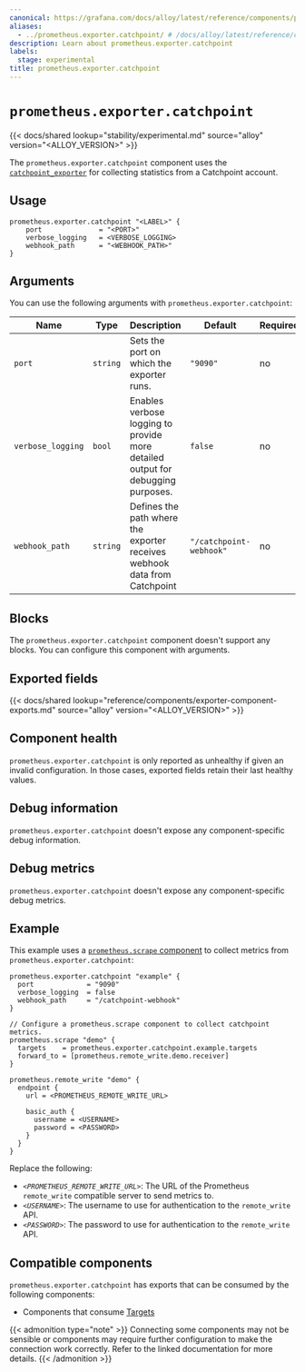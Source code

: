 ```yaml
---
canonical: https://grafana.com/docs/alloy/latest/reference/components/prometheus/prometheus.exporter.catchpoint/
aliases:
  - ../prometheus.exporter.catchpoint/ # /docs/alloy/latest/reference/components/prometheus.exporter.catchpoint/
description: Learn about prometheus.exporter.catchpoint
labels:
  stage: experimental
title: prometheus.exporter.catchpoint
---
```


# `prometheus.exporter.catchpoint`

{{< docs/shared lookup="stability/experimental.md" source="alloy" version="<ALLOY_VERSION>" >}}

The `prometheus.exporter.catchpoint` component uses the [`catchpoint_exporter`](https://github.com/grafana/catchpoint-prometheus-exporter) for collecting statistics from a Catchpoint account.

## Usage

```alloy
prometheus.exporter.catchpoint "<LABEL>" {
    port              = "<PORT>"
    verbose_logging   = <VERBOSE_LOGGING>
    webhook_path      = "<WEBHOOK_PATH>"
}
```

## Arguments

You can use the following arguments with `prometheus.exporter.catchpoint`:

| Name              | Type     | Description                                                                     | Default                 | Required |
| ----------------- | -------- | ------------------------------------------------------------------------------- | ----------------------- | -------- |
| `port`            | `string` | Sets the port on which the exporter runs.                                       | `"9090"`                | no       |
| `verbose_logging` | `bool`   | Enables verbose logging to provide more detailed output for debugging purposes. | `false`                 | no       |
| `webhook_path`    | `string` | Defines the path where the exporter receives webhook data from Catchpoint       | `"/catchpoint-webhook"` | no       |

## Blocks

The `prometheus.exporter.catchpoint` component doesn't support any blocks. You can configure this component with arguments.

## Exported fields

{{< docs/shared lookup="reference/components/exporter-component-exports.md" source="alloy" version="<ALLOY_VERSION>" >}}

## Component health

`prometheus.exporter.catchpoint` is only reported as unhealthy if given an invalid configuration.
In those cases, exported fields retain their last healthy values.

## Debug information

`prometheus.exporter.catchpoint` doesn't expose any component-specific debug information.

## Debug metrics

`prometheus.exporter.catchpoint` doesn't expose any component-specific debug metrics.

## Example

This example uses a [`prometheus.scrape` component][scrape] to collect metrics from `prometheus.exporter.catchpoint`:

```alloy
prometheus.exporter.catchpoint "example" {
  port             = "9090"
  verbose_logging  = false
  webhook_path     = "/catchpoint-webhook"
}

// Configure a prometheus.scrape component to collect catchpoint metrics.
prometheus.scrape "demo" {
  targets    = prometheus.exporter.catchpoint.example.targets
  forward_to = [prometheus.remote_write.demo.receiver]
}

prometheus.remote_write "demo" {
  endpoint {
    url = <PROMETHEUS_REMOTE_WRITE_URL>

    basic_auth {
      username = <USERNAME>
      password = <PASSWORD>
    }
  }
}
```

Replace the following:

- _`<PROMETHEUS_REMOTE_WRITE_URL>`_: The URL of the Prometheus `remote_write` compatible server to send metrics to.
- _`<USERNAME>`_: The username to use for authentication to the `remote_write` API.
- _`<PASSWORD>`_: The password to use for authentication to the `remote_write` API.

[scrape]: ../prometheus.scrape/

<!-- START GENERATED COMPATIBLE COMPONENTS -->

## Compatible components

`prometheus.exporter.catchpoint` has exports that can be consumed by the following components:

- Components that consume [Targets](../../../compatibility/#targets-consumers)

{{< admonition type="note" >}}
Connecting some components may not be sensible or components may require further configuration to make the connection work correctly.
Refer to the linked documentation for more details.
{{< /admonition >}}

<!-- END GENERATED COMPATIBLE COMPONENTS -->
